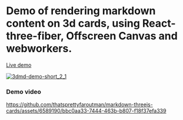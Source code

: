 # Demo of rendering markdown content on 3d cards, using React-three-fiber, Offscreen Canvas and webworkers.

[Live demo](https://3dmd.netlify.app)

[![3dmd-demo-short_2_1](https://github.com/thatsprettyfaroutman/markdown-threejs-cards/assets/6589190/a28a29a4-a230-40df-a368-0a031ddd05cf)
](https://3dmd.netlify.app)

### Demo video

https://github.com/thatsprettyfaroutman/markdown-threejs-cards/assets/6589190/bbc0aa33-7444-463b-b807-f18f37efa339

